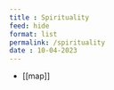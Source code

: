 ```yaml
---
title : Spirituality
feed: hide
format: list
permalink: /spirituality
date : 10-04-2023
---
```


-  [[map]]


